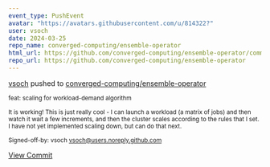 ```yaml
---
event_type: PushEvent
avatar: "https://avatars.githubusercontent.com/u/814322?"
user: vsoch
date: 2024-03-25
repo_name: converged-computing/ensemble-operator
html_url: https://github.com/converged-computing/ensemble-operator/commit/05537e43b6f77826baedb2f10cef3f44e7fdf19e
repo_url: https://github.com/converged-computing/ensemble-operator
---
```


<a href='https://github.com/vsoch' target='_blank'>vsoch</a> pushed to <a href='https://github.com/converged-computing/ensemble-operator' target='_blank'>converged-computing/ensemble-operator</a>

<small>feat: scaling for workload-demand algorithm

It is working! This is just really cool - I can launch a workload
(a matrix of jobs) and then watch it wait a few increments, and then
the cluster scales according to the rules that I set. I have not
yet implemented scaling down, but can do that next.

Signed-off-by: vsoch <vsoch@users.noreply.github.com></small>

<a href='https://github.com/converged-computing/ensemble-operator/commit/05537e43b6f77826baedb2f10cef3f44e7fdf19e' target='_blank'>View Commit</a>